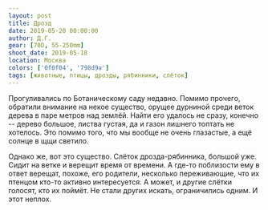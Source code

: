 ```yaml
---
layout: post
title: Дрозд
date: 2019-05-20 00:00:00
author: Д.Г.
gear: [70D, 55-250mm]
shoot_date: 2019-05-18
location: Москва
colors: ['0f0f04', '798d9a']
tags: [животные, птицы, дрозды, рябинники, слёток]
---
```

Прогуливались по Ботаническому саду недавно. Помимо прочего, обратили внимание на некое существо, орущее дурниной среди веток дерева в паре метров над землёй. Найти его удалось не сразу, конечно -- дерево большое, листва густая, да и газон лишнего топтать не хотелось. Это помимо того, что мы вообще не очень глазастые, а ещё солнце в щщи светило.

Однако же, вот это существо. Слёток дрозда-рябинника, большой уже. Сидит на ветке и верещит время от времени. А где-то поблизости ему в ответ верещат, похоже, его родители, несколько переживающие, что их птенцом кто-то активно интересуется. А может, и другие слётки голосят, кто их поймёт. Не стали других искать, ограничились одним. И этот неплох.
